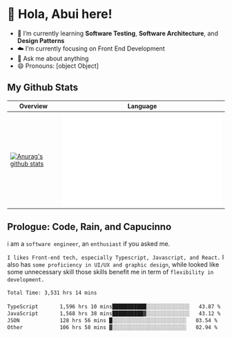 # 👋 Hola, Abui here!

- 🌱 I’m currently learning **Software Testing**, **Software Architecture**, and **Design Patterns**
- ☁️ I’m currently focusing on Front End Development
- 💬 Ask me about anything
- 😄 Pronouns: [object Object]

## My Github Stats

| Overview | Language |
| --- | --- |
|[![Anurag's github stats](https://github-readme-stats.vercel.app/api?username=abui-am&count_private=true)](https://github.com/anuraghazra/github-readme-stats)|![Language](https://raw.githubusercontent.com/abui-am/stats/c6455f656dfce7acd3951e5ec5b25d72af0b2ee3/generated/languages.svg)|

## Prologue: Code, Rain, and Capucinno
i am a `software engineer`, an `enthusiast` if you asked me. 

`I likes Front-end tech, especially Typescript, Javascript, and React.` I also has `some proficiency in UI/UX and graphic design`, while looked like some unnecessary skill those skills benefit me in term of `flexibility in development.`


<!--START_SECTION:waka-->

```text
Total Time: 3,531 hrs 14 mins

TypeScript       1,596 hrs 10 mins███████████░░░░░░░░░░░░░░   43.87 %
JavaScript       1,568 hrs 38 mins██████████▓░░░░░░░░░░░░░░   43.12 %
JSON             128 hrs 56 mins █░░░░░░░░░░░░░░░░░░░░░░░░   03.54 %
Other            106 hrs 58 mins ▓░░░░░░░░░░░░░░░░░░░░░░░░   02.94 %
```

<!--END_SECTION:waka-->
